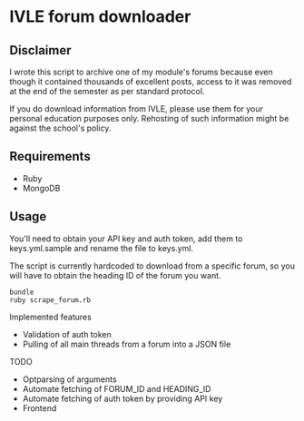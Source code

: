 # IVLE forum downloader

## Disclaimer

I wrote this script to archive one of my module's forums because even though it
contained thousands of excellent posts, access to it was removed at the end of
the semester as per standard protocol.

If you do download information from IVLE, please use them for your personal
education purposes only. Rehosting of such information might be against the
school's policy.

## Requirements

- Ruby
- MongoDB

## Usage

You'll need to obtain your API key and auth token, add them to keys.yml.sample
and rename the file to keys.yml.

The script is currently hardcoded to download from a specific forum, so you
will have to obtain the heading ID of the forum you want.

```shell
bundle
ruby scrape_forum.rb
```

Implemented features
- Validation of auth token
- Pulling of all main threads from a forum into a JSON file

TODO
- Optparsing of arguments
- Automate fetching of FORUM_ID and HEADING_ID
- Automate fetching of auth token by providing API key
- Frontend
